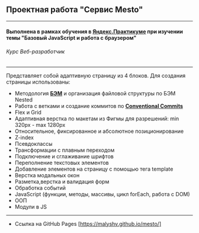 ## Проектная работа "Сервис Mesto"
------

#### Выполнена в рамках обучения в [**Яндекс.Практикуме**](https://praktikum.yandex.ru/ "Яндекс.Практикум") при изучении темы "Базовый JavaScript и работа с браузером"
###### Курс Веб-разработчик
------

Представляет собой адаптивную страницу из 4 блоков. Для создания страницы использованы:

* Методология [**БЭМ**](https://ru.bem.info/) и организация файловой структуры по БЭМ Nested
* Работа с ветками и создание коммитов по [**Conventional Commits**](https://www.conventionalcommits.org/ru/v1.0.0-beta.4/)
* Flex и Grid
* Адаптивная верстка по макетам из Фигмы для разрешений: min 320px - max 1280px
* Относительное, фиксированное и абсолютное позиционирование
* Z-index
* Псевдоклассы
* Трансформации с плавным переходом
* Подключение и сглаживание шрифтов
* Переполнение текстовых элементов
* Добавление элементов на страницу с помощью тега template
* Верстка модальных окон
* Разметка,верстка и валидация форм
* Обработка событий
* JavaScript (функции, методы, массивы, цикл forEach, работа с DOM)
* ООП
* Модули в JS

-----

* Ссылка на GitHub Pages [https://malyshv.github.io/mesto/]

